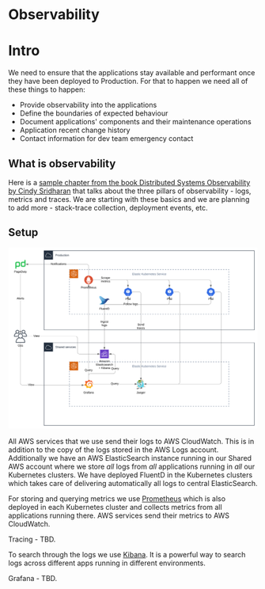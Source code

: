 # Observability

# Intro

We need to ensure that the applications stay available and performant once they have been deployed to Production. For that to happen we need all of these things to happen:

- Provide observability into the applications
- Define the boundaries of expected behaviour
- Document applications' components and their maintenance operations
- Application recent change history
- Contact information for dev team emergency contact

## What is observability

Here is a [sample chapter from the book Distributed Systems Observability by Cindy Sridharan](https://www.oreilly.com/library/view/distributed-systems-observability/9781492033431/ch04.html) that talks about the three pillars of observability - logs, metrics and traces. We are starting with these basics and we are planning to add more - stack-trace collection, deployment events, etc.

## Setup

![Observability at SÍ](./images/logging-metrics-traces.svg)

All AWS services that we use send their logs to AWS CloudWatch. This is in addition to the copy of the logs stored in the AWS Logs account. Additionally we have an AWS ElasticSearch instance running in our Shared AWS account where we store _all_ logs from _all_ applications running in _all_ our Kubernetes clusters. We have deployed FluentD in the Kubernetes clusters which takes care of delivering automatically all logs to central ElasticSearch.

For storing and querying metrics we use [Prometheus](https://prometheus.io) which is also deployed in each Kubernetes cluster and collects metrics from all applications running there. AWS services send their metrics to AWS CloudWatch.

Tracing - TBD.

To search through the logs we use [Kibana](https://kibana.shared.devland.is). It is a powerful way to search logs across different apps running in different environments.

Grafana - TBD.
